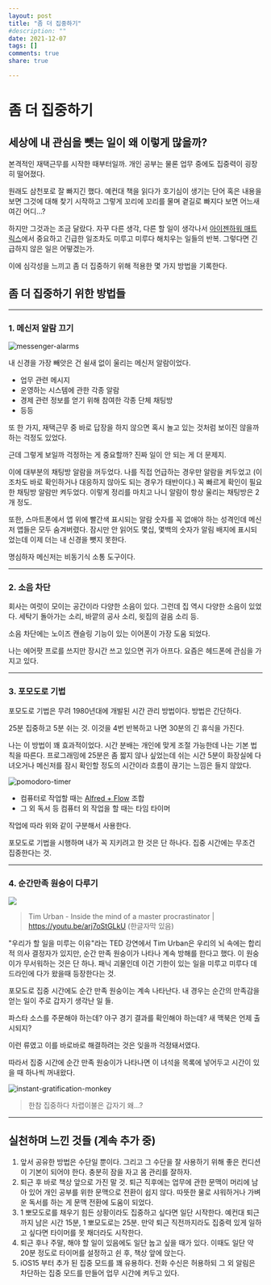 ```yaml
---
layout: post
title: "좀 더 집중하기"
#description: ""
date: 2021-12-07
tags: []
comments: true
share: true

---
```


# 좀 더 집중하기


## 세상에 내 관심을 뺏는 일이 왜 이렇게 많을까?

본격적인 재택근무를 시작한 때부터일까. 개인 공부는 물론 업무 중에도 집중력이 굉장히 떨어졌다.

원래도 삼천포로 잘 빠지긴 했다. 예컨대 책을 읽다가 호기심이 생기는 단어 혹은 내용을 보면 그것에 대해 찾기 시작하고 그렇게 꼬리에 꼬리를 물며 곁길로 빠지다 보면 어느새 여긴 어디...?

하지만 그것과는 조금 달랐다. 자꾸 다른 생각, 다른 할 일이 생각나서 [아이젠하워 매트릭스](https://en.wikipedia.org/wiki/Time_management#The_Eisenhower_Method)에서 중요하고 긴급한 일조차도 미루고 미루다 해치우는 일들의 반복. 그렇다면 긴급하지 않은 일은 어떻겠는가.

이에 심각성을 느끼고 좀 더 집중하기 위해 적용한 몇 가지 방법을 기록한다.



## 좀 더 집중하기 위한 방법들

------

### 1. 메신저 알람 끄기

![messenger-alarms](https://user-images.githubusercontent.com/13076271/145031123-721f0b04-8223-4db3-ae2b-93915ce7a593.PNG)

내 신경을 가장 빼앗은 건 쉴새 없이 울리는 메신저 알람이었다.

- 업무 관련 메시지
- 운영하는 시스템에 관한 각종 알람
- 경제 관련 정보를 얻기 위해 참여한 각종 단체 채팅방
- 등등

또 한 가지, 재택근무 중 바로 답장을 하지 않으면 혹시 놀고 있는 것처럼 보이진 않을까 하는 걱정도 있었다.

근데 그렇게 보일까 걱정하는 게 중요할까? 진짜 일이 안 되는 게 더 문제지.

이에 대부분의 채팅방 알람을 꺼두었다. 나를 직접 언급하는 경우만 알람을 켜두었고 (이조차도 바로 확인하거나 대응하지 않아도 되는 경우가 태반이다.) 꼭 빠르게 확인이 필요한 채팅방 알람만 켜두었다. 이렇게 정리를 마치고 나니 알람이 항상 울리는 채팅방은 2개 정도.

또한, 스마트폰에서 앱 위에 빨간색 표시되는 알람 숫자를 꼭 없애야 하는 성격인데 메신저 앱들은 모두 숨겨버렸다. 잠시만 안 읽어도 몇십, 몇백의 숫자가 알림 배지에 표시되었는데 이제 더는 내 신경을 뺏지 못한다.

명심하자 메신저는 비동기식 소통 도구이다.

------

### 2. 소음 차단

회사는 여럿이 모이는 공간이라 다양한 소음이 있다. 그런데 집 역시 다양한 소음이 있었다. 세탁기 돌아가는 소리, 바깥의 공사 소리, 윗집의 걸음 소리 등.

소음 차단에는 노이즈 캔슬링 기능이 있는 이어폰이 가장 도움 되었다. 

나는 에어팟 프로를 쓰지만 장시간 쓰고 있으면 귀가 아프다. 요즘은 헤드폰에 관심을 가지고 있다.

------

### 3. 포모도로 기법

포모도로 기법은 무려 1980년대에 개발된 시간 관리 방법이다. 방법은 간단하다. 

25분 집중하고 5분 쉬는 것. 이것을 4번 반복하고 나면 30분의 긴 휴식을 가진다.

나는 이 방법이 꽤 효과적이었다. 시간 분배는 개인에 맞게 조절 가능한데 나는 기본 법칙을 따른다. 프로그래밍에 25분은 좀 짧지 않나 싶었는데 쉬는 시간 5분이 화장실에 다녀오거나 메신저를 잠시 확인할 정도의 시간이라 흐름이 끊기는 느낌은 들지 않았다.

![pomodoro-timer](https://user-images.githubusercontent.com/13076271/145031268-6531b504-bdb9-405d-b109-b809b795a446.jpg)

- 컴퓨터로 작업할 때는 [Alfred + Flow](https://flowapp.info/pomodoro-timer-for-alfred/) 조합
- 그 외 독서 등 컴퓨터 외 작업을 할 때는 타임 타이머

작업에 따라 위와 같이 구분해서 사용한다.

포모도로 기법을 시행하며 내가 꼭 지키려고 한 것은 단 하나다. 집중 시간에는 무조건 집중한다는 것.

------

### 4. 순간만족 원숭이 다루기

![](https://user-images.githubusercontent.com/13076271/145032877-0ae3883d-ca4a-47e8-a448-5251cb794268.png)

> Tim Urban - Inside the mind of a master procrastinator | https://youtu.be/arj7oStGLkU (한글자막 있음)

"우리가 할 일을 미루는 이유"라는 TED 강연에서 Tim Urban은 우리의 뇌 속에는  합리적 의사 결정자가 있지만, 순간 만족 원숭이가 나타나 계속 방해를 한다고 했다. 이 원숭이가 무서워하는 것은 단 하나. 패닉 괴물인데 이건  기한이 있는 일을 미루고 미루다 데드라인에 다가 왔을때 등장한다는 것.

포모도로 집중 시간에도 순간 만족 원숭이는 계속 나타난다. 내 경우는 순간의 만족감을 얻는 일이 주로 갑자기 생각난 일 들.

파스타 소스를 주문해야 하는데? 야구 경기 결과를 확인해야 하는데? 새 맥북은 언제 출시되지?

이런 류였고 이를 바로바로 해결하려는 것은 잊을까 걱정돼서였다.

따라서 집중 시간에 순간 만족 원숭이가 나타나면 이 녀석을 목록에 넣어두고 시간이 있을 때 하나씩 꺼내왔다.

![instant-gratification-monkey](https://user-images.githubusercontent.com/13076271/145031309-1a0997ca-70d3-49c3-aee5-7ddc5cec7762.PNG)

> 한참 집중하다 차렵이불은 갑자기 왜...?

------

## 실천하며 느낀 것들 (계속 추가 중)

1. 앞서 공유한 방법은 수단일 뿐이다. 그리고 그 수단을 잘 사용하기 위해 좋은 컨디션이 기본이 되어야 한다. 충분히 잠을 자고 몸 관리를 잘하자.
2. 퇴근 후 바로 책상 앞으로 가진 말 것. 퇴근 직후에는 업무에 관한 문맥이 머리에 남아 있어 개인 공부를 위한 문맥으로 전환이 쉽지 않다. 따뜻한 물로 샤워하거나 가벼운 독서를 하는 게 문맥 전환에 도움이 되었다.
3. 1 뽀모도로를 채우기 힘든 상황이라도 집중하고 싶다면 일단 시작한다. 예컨대 퇴근까지 남은 시간 15분, 1 뽀모도로는 25분. 만약 퇴근 직전까지라도 집중력 있게 일하고 싶다면 타이머를 못 채더라도 시작한다.
4. 퇴근 후나 주말, 해야 할 일이 있음에도 일단 눕고 싶을 때가 있다. 이때도 일단 약 20분 정도로 타이머를 설정하고 쉰 후, 책상 앞에 앉는다.
5. iOS15 부터 추가 된 집중 모드를 꽤 유용하다. 전화 수신은 허용하되 그 외 알림은 차단하는 집중 모드를 만들어 업무 시간에 켜두고 있다.
